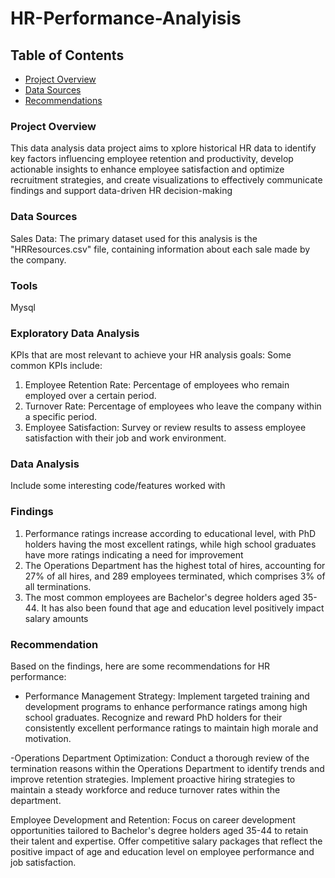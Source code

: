 # HR-Performance-Analyisis

## Table of Contents

- [Project Overview](Project-overview)
- [Data Sources](#data-sources)
- [Recommendations](Recommendations)

### Project Overview

This data analysis data project aims to xplore historical HR data to identify key factors influencing employee retention and productivity, develop actionable insights to enhance employee satisfaction and optimize recruitment strategies, and create visualizations to effectively communicate findings and support data-driven HR decision-making


### Data Sources

Sales Data: The primary dataset used for this analysis is the "HRResources.csv" file, containing information about each sale made by the company.

### Tools

Mysql

### Exploratory Data Analysis

KPIs that are most relevant to achieve your HR analysis goals:
Some common KPIs include:
1. Employee Retention Rate: Percentage of employees who remain employed over a certain period.
2. Turnover Rate: Percentage of employees who leave the company within a specific period.
3. Employee Satisfaction: Survey or review results to assess employee satisfaction with their job and work environment.
   

### Data Analysis

Include some interesting code/features worked with




### Findings
1. Performance ratings increase according to educational level, with PhD holders having the most excellent ratings, while high school graduates have more ratings indicating a need for improvement
2. The Operations Department has the highest total of hires, accounting for 27% of all hires, and 289 employees terminated, which comprises 3% of all terminations.
3. The most common employees are Bachelor's degree holders aged 35-44. It has also been found that age and education level positively impact salary amounts


### Recommendation
Based on the findings, here are some recommendations for HR performance:

- Performance Management Strategy:
Implement targeted training and development programs to enhance performance ratings among high school graduates.
Recognize and reward PhD holders for their consistently excellent performance ratings to maintain high morale and motivation.

-Operations Department Optimization:
Conduct a thorough review of the termination reasons within the Operations Department to identify trends and improve retention strategies.
Implement proactive hiring strategies to maintain a steady workforce and reduce turnover rates within the department.

Employee Development and Retention:
Focus on career development opportunities tailored to Bachelor's degree holders aged 35-44 to retain their talent and expertise.
Offer competitive salary packages that reflect the positive impact of age and education level on employee performance and job satisfaction.
